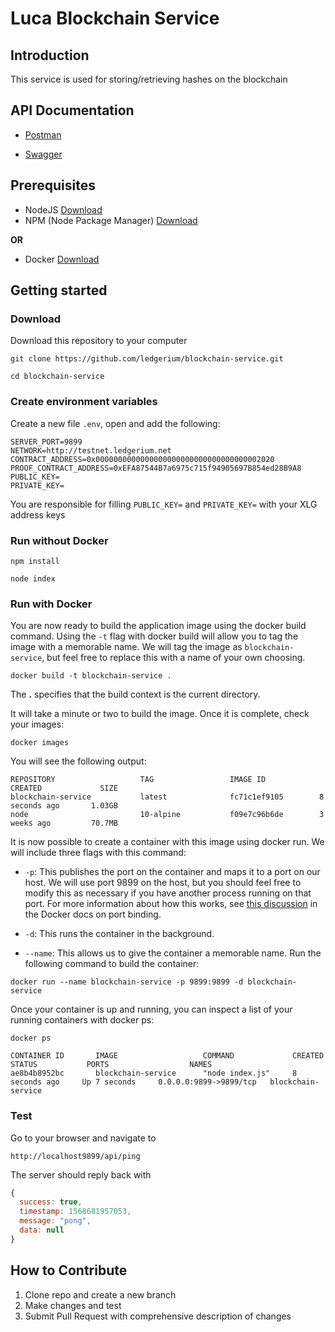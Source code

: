 # Luca Blockchain Service

## Introduction

This service is used for storing/retrieving hashes on the blockchain

## API Documentation

* [Postman](https://documenter.getpostman.com/view/5312272/SVfUsmZ3?version=latest)

* [Swagger](https://app.swaggerhub.com/apis-docs/SkyTradeInc/LucaBlockchain/1.0.0-oas3)

## Prerequisites

* NodeJS [Download](https://nodejs.org/en/)
* NPM (Node Package Manager) [Download](https://www.npmjs.com/get-npm)

**OR**

* Docker [Download](https://www.docker.com/get-started)

## Getting started

### Download

Download this repository to your computer

```
git clone https://github.com/ledgerium/blockchain-service.git
```

```
cd blockchain-service
```

### Create environment variables


Create a new file `.env`, open and add the following:

```
SERVER_PORT=9899
NETWORK=http://testnet.ledgerium.net
CONTRACT_ADDRESS=0x0000000000000000000000000000000000002020
PROOF_CONTRACT_ADDRESS=0xEFA87544B7a6975c715f94905697B854ed28B9A8
PUBLIC_KEY=
PRIVATE_KEY=
```

You are responsible for filling `PUBLIC_KEY=` and `PRIVATE_KEY=` with your XLG address keys

### Run without Docker

```
npm install
```

```
node index
```


### Run with Docker

You are now ready to build the application image using the docker build command. Using the `-t` flag with docker build will allow you to tag the image with a memorable name. We will tag the image as `blockchain-service`, but feel free to replace this with a name of your own choosing.

```
docker build -t blockchain-service .
```


The **.** specifies that the build context is the current directory.

It will take a minute or two to build the image. Once it is complete, check your images:


```
docker images
```


You will see the following output:


```
REPOSITORY                   TAG                 IMAGE ID            CREATED             SIZE
blockchain-service           latest              fc71c1ef9105        8 seconds ago       1.03GB
node                         10-alpine           f09e7c96b6de        3 weeks ago         70.7MB
```

It is now possible to create a container with this image using docker run. We will include three flags with this command:

* `-p`: This publishes the port on the container and maps it to a port on our host. We will use port 9899 on the host, but you should feel free to modify this as necessary if you have another process running on that port. For more information about how this works, see [this discussion](https://docs.docker.com/v17.09/engine/userguide/networking/default_network/binding/) in the Docker docs on port binding.

* `-d`: This runs the container in the background.

* `--name`: This allows us to give the container a memorable name.
Run the following command to build the container:

```
docker run --name blockchain-service -p 9899:9899 -d blockchain-service
```


Once your container is up and running, you can inspect a list of your running containers with docker ps:

```
docker ps
```


```
CONTAINER ID       IMAGE                   COMMAND             CREATED           STATUS           PORTS                  NAMES
ae8b4b8952bc       blockchain-service      "node index.js"     8 seconds ago     Up 7 seconds     0.0.0.0:9899->9899/tcp   blockchain-service
```

### Test

Go to your browser and navigate to

```
http://localhost9899/api/ping
```


The server should reply back with

```javascript
{
  success: true,
  timestamp: 1568681957053,
  message: "pong",
  data: null
}
```

## How to Contribute

1. Clone repo and create a new branch
2. Make changes and test
3. Submit Pull Request with comprehensive description of changes
